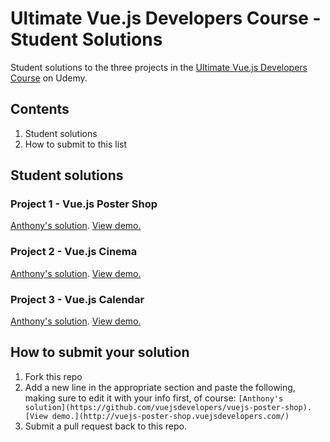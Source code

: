 # Ultimate Vue.js Developers Course - Student Solutions

Student solutions to the three projects in the [Ultimate Vue.js Developers Course](https://www.udemy.com/vuejs-2-essentials/?couponCode=JSDOJO-GITHUB) on Udemy.

## Contents

1. Student solutions
2. How to submit to this list

## Student solutions

### Project 1 - Vue.js Poster Shop

[Anthony's solution](https://github.com/vuejsdevelopers/vuejs-poster-shop). [View demo.](http://vuejs-poster-shop.vuejsdevelopers.com/)

### Project 2 - Vue.js Cinema

[Anthony's solution](https://github.com/vuejsdevelopers/vuejs-cinema). [View demo.](http://vuejs-cinema.vuejsdevelopers.com/)

### Project 3 - Vue.js Calendar

[Anthony's solution](https://github.com/vuejsdevelopers/vuejs-calendar). [View demo.](http://vuejs-calendar.vuejsdevelopers.com/)

## How to submit your solution

1. Fork this repo
2. Add a new line in the appropriate section and paste the following, making sure to edit it with your info first, of course: `[Anthony's solution](https://github.com/vuejsdevelopers/vuejs-poster-shop). [View demo.](http://vuejs-poster-shop.vuejsdevelopers.com/)`
3. Submit a pull request back to this repo.
